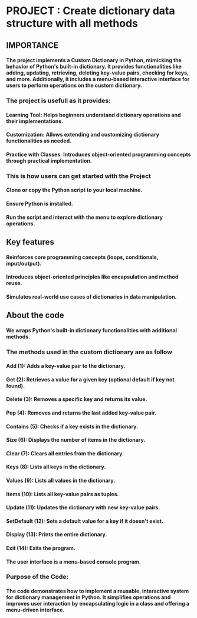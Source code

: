 # PROJECT : Create dictionary data structure with all methods

## IMPORTANCE
#### The project implements a Custom Dictionary in Python, mimicking the behavior of Python's built-in dictionary. It provides functionalities like adding, updating, retrieving, deleting key-value pairs, checking for keys, and more. Additionally, it includes a menu-based interactive interface for users to perform operations on the custom dictionary.

### The project is usefull as it provides:
#### Learning Tool: Helps beginners understand dictionary operations and their implementations.
#### Customization: Allows extending and customizing dictionary functionalities as needed.
#### Practice with Classes: Introduces object-oriented programming concepts through practical implementation.

### This is how users can get started with the Project
#### Clone or copy the Python script to your local machine.
#### Ensure Python is installed.
#### Run the script and interact with the menu to explore dictionary operations.

## Key features
#### Reinforces core programming concepts (loops, conditionals, input/output).
#### Introduces object-oriented principles like encapsulation and method reuse.
#### Simulates real-world use cases of dictionaries in data manipulation.

## About the code
#### We wraps Python's built-in dictionary functionalities with additional methods.
### The methods used in the custom dictionary are as follow
#### Add (1): Adds a key-value pair to the dictionary.
#### Get (2): Retrieves a value for a given key (optional default if key not found).
#### Delete (3): Removes a specific key and returns its value.
#### Pop (4): Removes and returns the last added key-value pair.
#### Contains (5): Checks if a key exists in the dictionary.
#### Size (6): Displays the number of items in the dictionary.
#### Clear (7): Clears all entries from the dictionary.
#### Keys (8): Lists all keys in the dictionary.
#### Values (9): Lists all values in the dictionary.
#### Items (10): Lists all key-value pairs as tuples.
#### Update (11): Updates the dictionary with new key-value pairs.
#### SetDefault (12): Sets a default value for a key if it doesn't exist.
#### Display (13): Prints the entire dictionary.
#### Exit (14): Exits the program.

#### The user interface is a menu-based console program.

### Purpose of the Code:
####  The code demonstrates how to implement a reusable, interactive system for dictionary management in Python. It simplifies operations and improves user interaction by encapsulating logic in a class and offering a menu-driven interface.






